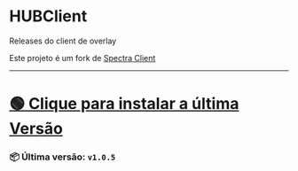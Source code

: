 # HUBClient  
Releases do client de overlay

Este projeto é um fork de [Spectra Client](https://github.com/ValoSpectra/Spectra-Client)

---

# [🟢 Clique para instalar a última Versão](https://github.com/onoxbr/HUBClient/releases/latest/download/Pulse-Client-Setup.exe)
### 📦 Última versão: `v1.0.5`
